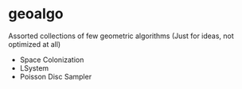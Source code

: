 # geoalgo
Assorted collections of few geometric algorithms (Just for ideas, not optimized at all)
* Space Colonization
* LSystem
* Poisson Disc Sampler
